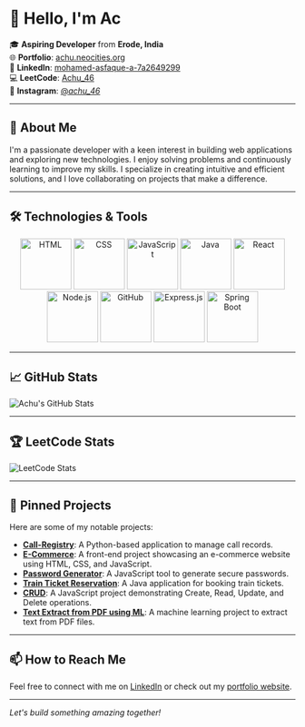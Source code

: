 # 👋 Hello, I'm Ac

🎓 **Aspiring Developer** from **Erode, India**  
🌐 **Portfolio**: [achu.neocities.org](https://achu.neocities.org/Portfolio/Mohamed_Asfaque.A/PORTFOLIO/)  
💼 **LinkedIn**: [mohamed-asfaque-a-7a2649299](https://www.linkedin.com/in/mohamed-asfaque-a-7a2649299/)  
💻 **LeetCode**: [Achu_46](https://leetcode.com/u/Achu_46/)  
📸 **Instagram**: [@_achu_46_](https://www.instagram.com/_achu_46_/)

---

## 🚀 About Me

I'm a passionate developer with a keen interest in building web applications and exploring new technologies. I enjoy solving problems and continuously learning to improve my skills. I specialize in creating intuitive and efficient solutions, and I love collaborating on projects that make a difference.

---

## 🛠️ Technologies & Tools

<p align="center">
   <img src="https://skillicons.dev/icons?i=html" alt="HTML" width="90" />
  <img src="https://skillicons.dev/icons?i=css" alt="CSS" width="90" />
    <img src="https://skillicons.dev/icons?i=javascript" alt="JavaScript" width="90" />
    <img src="https://skillicons.dev/icons?i=java" alt="Java" width="90" />
    <img src="https://skillicons.dev/icons?i=react" alt="React" width="90" />
    <img src="https://skillicons.dev/icons?i=nodejs" alt="Node.js" width="90" />
    <img src="https://skillicons.dev/icons?i=github" alt="GitHub" width="90" />
    <img src="https://skillicons.dev/icons?i=express" alt="Express.js" width="90" />
    <img src="https://skillicons.dev/icons?i=spring" alt="Spring Boot" width="90" />
</p>


---

## 📈 GitHub Stats

![Achu's GitHub Stats](https://github-readme-stats.vercel.app/api?username=Achu46&show_icons=true&theme=radical)

---

## 🏆 LeetCode Stats

![LeetCode Stats](https://leetcard.jacoblin.cool/Achu_46?theme=dark&font=Baloo&ext=contest)

---

## 📌 Pinned Projects

Here are some of my notable projects:

- [**Call-Registry**](https://github.com/Achu46/Call-Registry): A Python-based application to manage call records.
- [**E-Commerce**](https://github.com/Achu46/E-Commerce): A front-end project showcasing an e-commerce website using HTML, CSS, and JavaScript.
- [**Password Generator**](https://github.com/Achu46/Password_Generator): A JavaScript tool to generate secure passwords.
- [**Train Ticket Reservation**](https://github.com/Achu46/Train_Ticket_Reservation): A Java application for booking train tickets.
- [**CRUD**](https://github.com/Achu46/CRUD): A JavaScript project demonstrating Create, Read, Update, and Delete operations.
- [**Text Extract from PDF using ML**](https://github.com/Achu46/Text-extract-from-PDF-using-ML): A machine learning project to extract text from PDF files.

---

## 📫 How to Reach Me

Feel free to connect with me on [LinkedIn](https://www.linkedin.com/in/mohamed-asfaque-a-7a2649299/) or check out my [portfolio website](https://achu.neocities.org/Portfolio/Mohamed_Asfaque.A/PORTFOLIO/).

---

*Let's build something amazing together!*
